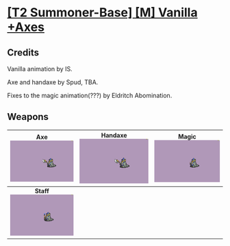 # [\[T2 Summoner-Base\] \[M\] Vanilla +Axes](./)
## Credits

Vanilla animation by IS.

Axe and handaxe by Spud, TBA.

Fixes to the magic animation(???) by Eldritch Abomination.

## Weapons

| <b>Axe</b><br/><img alt="Axe animation" src="./3.%20Axe/Axe.gif"/> | <b>Handaxe</b><br/><img alt="Handaxe animation" src="./4.%20Handaxe/Handaxe.gif"/> | <b>Magic</b><br/><img alt="Magic animation" src="./6.%20Magic/Magic.gif"/> |
| :---: | :---: | :---: |
| <b>Staff</b><br/><img alt="Staff animation" src="./7.%20Staff/Staff.gif"/> |
